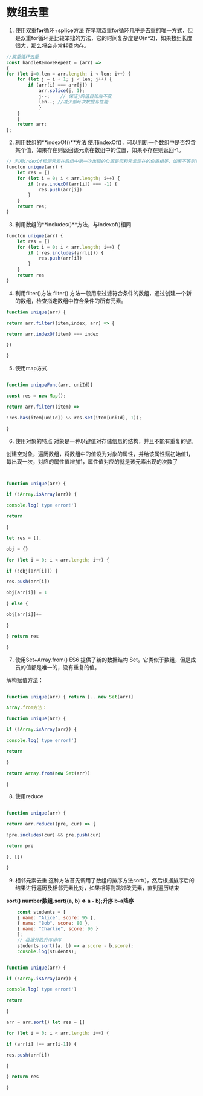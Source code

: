 # 数组去重

1. 使用双重**for**循环+**splice**方法
在早期双重for循环几乎是去重的唯一方式，但是双重for循环是比较笨拙的方法，它的时间复杂度是O(n^2)，如果数组长度很大，那么将会非常耗费内存。
```javascript
//双重循环去重
const handleRemoveRepeat = (arr) =>   
{
for (let i=0,len = arr.length; i < len; i++) {
    for (let j = i + 1; j < len; j++) {
        if (arr[i] === arr[j]) {
            arr.splice(j, 1);
            j--;    // 保证j的值自加后不变
            len--; //减少循环次数提高性能
            }
    }
    } 
    return arr;
};
```
2. 利用数组的**indexOf()**方法
使用indexOf()，可以判断一个数组中是否包含某个值，如果存在则返回该元素在数组中的位置，如果不存在则返回-1。
```javascript
// 利用indexOf检测元素在数组中第一次出现的位置是否和元素现在的位置相等，如果不等则说明该元素是重复元素
functon unique(arr) {
    let res = []
    for (let i = 0; i < arr.length; i++) {
        if (res.indexOf(arr[i]) === -1) {
            res.push(arr[i])
        }
    }
    return res;
}
```
3. 利用数组的**includes()**方法，与indexof()相同
```javascript
functon unique(arr) {
    let res = []
    for (let i = 0; i < arr.length; i++) {
        if (!res.includes(arr[i])) {
            res.push(arr[i])
        }
    }
    return res
}
```

4. 利用filter()方法
filter() 方法一般用来过滤符合条件的数组，通过创建一个新的数组，检查指定数组中符合条件的所有元素。

```javascript
function unique(arr) {

return arr.filter((item,index, arr) => {

return arr.indexOf(item) === index

})

}
```


5. 使用map方式
```javascript

function uniqueFunc(arr, uniId){

const res = new Map();

return arr.filter((item) =>

!res.has(item[uniId]) && res.set(item[uniId], 1));

}
```

6. 使用对象的特点
对象是一种以键值对存储信息的结构，并且不能有重复的键。

创建空对象，遍历数组，将数组中的值设为对象的属性，并给该属性赋初始值1，每出现一次，对应的属性值增加1，属性值对应的就是该元素出现的次数了

```javascript


function unique(arr) {

if (!Array.isArray(arr)) {

console.log('type error!')

return

}

let res = [],

obj = {}

for (let i = 0; i < arr.length; i++) {

if (!obj[arr[i]]) {

res.push(arr[i])

obj[arr[i]] = 1

} else {

obj[arr[i]]++

}

} return res

}

```

7. 使用Set+Array.from() 
ES6 提供了新的数据结构 Set。它类似于数组，但是成员的值都是唯一的，没有重复的值。

解构赋值方法：

```javascript

function unique(arr) { return [...new Set(arr)]

Array.from方法：

function unique(arr) {

if (!Array.isArray(arr)) {

console.log('type error!')

return

}

return Array.from(new Set(arr))

}
```


8. 使用reduce
```javascript

function unique(arr) {

return arr.reduce((pre, cur) => {

!pre.includes(cur) && pre.push(cur)

return pre

}, [])

}
```

9. 相邻元素去重
这种方法首先调用了数组的排序方法sort()，然后根据排序后的结果进行遍历及相邻元素比对，如果相等则跳过改元素，直到遍历结束

**sort()  number数组.sort((a, b) => a - b);升序 b-a降序** 
```javascript
    const students = [
    { name: "Alice", score: 95 },
    { name: "Bob", score: 80 },
    { name: "Charlie", score: 90 }
    ];
    // 根据分数升序排序
    students.sort((a, b) => a.score - b.score);
    console.log(students);
```

```javascript

function unique(arr) {

if (!Array.isArray(arr)) {

console.log('type error!')

return

}

arr = arr.sort() let res = []

for (let i = 0; i < arr.length; i++) {

if (arr[i] !== arr[i-1]) {

res.push(arr[i])

}

} return res

}
```
